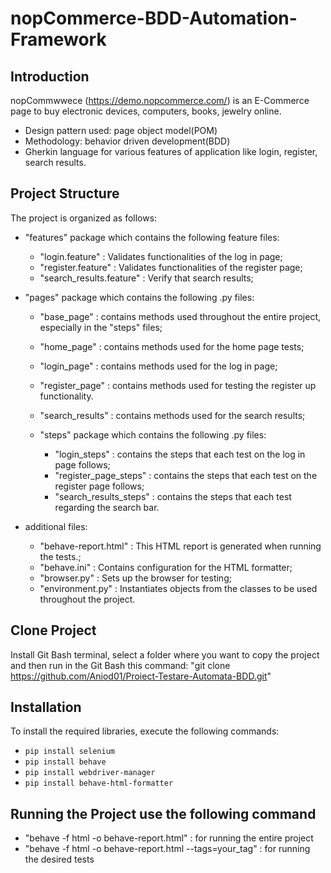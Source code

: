 # nopCommerce-BDD-Automation-Framework


## Introduction
nopCommwwece (https://demo.nopcommerce.com/) is an E-Commerce page to buy electronic devices, computers, books, jewelry online.
- Design pattern used: page object model(POM)
- Methodology: behavior driven development(BDD)
- Gherkin language for various features of application like login, register, search results.


## Project Structure
The project is organized as follows:

- "features" package which contains the following feature files:
  - "login.feature" : Validates functionalities of the log in page;
  - "register.feature" : Validates functionalities of the register page;
  - "search_results.feature" : Verify that search results;


 - "pages" package which contains the following .py files:
   - "base_page" : contains methods used throughout the entire project, especially in the "steps" files;
   - "home_page" : contains methods used for the home page tests;
   - "login_page" : contains methods used for the log in page;
   - "register_page" : contains methods used for testing the register up functionality.
   - "search_results" : contains methods used for the search results;
  
   - "steps" package which contains the following .py files:
     - "login_steps" : contains the steps that each test on the log in page follows;
     - "register_page_steps" : contains the steps that each test on the register page follows;
     - "search_results_steps" : contains the steps that each test regarding the search bar.
     
- additional files:
  - "behave-report.html" : This HTML report is generated when running the tests.;
  - "behave.ini" :  Contains configuration for the HTML formatter;
  - "browser.py" : Sets up the browser for testing;
  - "environment.py" : Instantiates objects from the classes to be used throughout the project.


## Clone Project
Install Git Bash terminal, select a folder where you want to copy the project and then run in the Git Bash this command: "git clone https://github.com/Aniod01/Proiect-Testare-Automata-BDD.git"

## Installation
To install the required libraries, execute the following commands:
- `pip install selenium`
- `pip install behave`
- `pip install webdriver-manager`
- `pip install behave-html-formatter`

## Running the Project use the following command
-  "behave -f html -o behave-report.html" : for running the entire project
-  "behave -f html -o behave-report.html --tags=your_tag" : for running the desired tests 
